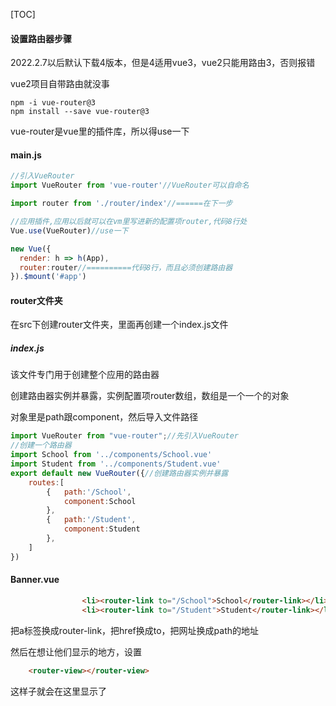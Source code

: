 [TOC]

#### 设置路由器步骤

2022.2.7以后默认下载4版本，但是4适用vue3，vue2只能用路由3，否则报错

vue2项目自带路由就没事

```
npm -i vue-router@3
npm install --save vue-router@3
```

vue-router是vue里的插件库，所以得use一下

#### main.js

```js
//引入VueRouter
import VueRouter from 'vue-router'//VueRouter可以自命名

import router from './router/index'//======在下一步

//应用插件,应用以后就可以在vm里写进新的配置项router,代码8行处
Vue.use(VueRouter)//use一下

new Vue({
  render: h => h(App),
  router:router//==========代码8行，而且必须创建路由器
}).$mount('#app')
```



#### router文件夹

在src下创建router文件夹，里面再创建一个index.js文件

##### index.js

该文件专门用于创建整个应用的路由器

创建路由器实例并暴露，实例配置项router数组，数组是一个一个的对象

对象里是path跟component，然后导入文件路径

```js
import VueRouter from "vue-router";//先引入VueRouter
//创建一个路由器
import School from '../components/School.vue'
import Student from '../components/Student.vue'
export default new VueRouter({//创建路由器实例并暴露
    routes:[
        {   path:'/School',
            component:School
        },
        {   path:'/Student',
            component:Student
        },
    ]
})

```



#### Banner.vue

```html
                <li><router-link to="/School">School</router-link></li>
                <li><router-link to="/Student">Student</router-link></li>
```

把a标签换成router-link，把href换成to，把网址换成path的地址

然后在想让他们显示的地方，设置

```html
    <router-view></router-view>
```

这样子就会在这里显示了